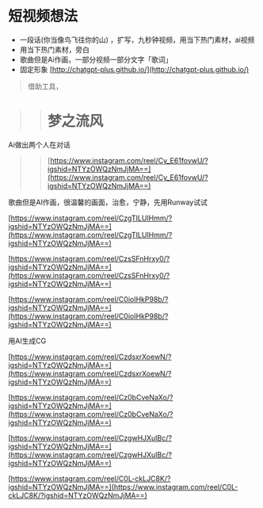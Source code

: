 # 短视频想法

- 一段话(你当像鸟飞往你的山) ，扩写，九秒钟视频，用当下热门素材，ai视频
- 用当下热门素材，旁白
- 歌曲但是Ai作画，一部分视频一部分文字「歌词」
- 固定形象
[http://chatgpt-plus.github.io/](http://chatgpt-plus.github.io/)

> 借助工具，

> > # 梦之流风

Ai做出两个人在对话

> > [https://www.instagram.com/reel/Cy_E61fovwU/?igshid=NTYzOWQzNmJjMA==](https://www.instagram.com/reel/Cy_E61fovwU/?igshid=NTYzOWQzNmJjMA==)

歌曲但是AI作画，很温馨的画面，治愈，宁静，先用Runway试试

[https://www.instagram.com/reel/CzgTILUIHmm/?igshid=NTYzOWQzNmJjMA==](https://www.instagram.com/reel/CzgTILUIHmm/?igshid=NTYzOWQzNmJjMA==)

[https://www.instagram.com/reel/CzsSFnHrxy0/?igshid=NTYzOWQzNmJjMA==](https://www.instagram.com/reel/CzsSFnHrxy0/?igshid=NTYzOWQzNmJjMA==)

[https://www.instagram.com/reel/C0ioIHkP98b/?igshid=NTYzOWQzNmJjMA==](https://www.instagram.com/reel/C0ioIHkP98b/?igshid=NTYzOWQzNmJjMA==)

用AI生成CG

[https://www.instagram.com/reel/CzdsxrXoewN/?igshid=NTYzOWQzNmJjMA==](https://www.instagram.com/reel/CzdsxrXoewN/?igshid=NTYzOWQzNmJjMA==)

[https://www.instagram.com/reel/Cz0bCveNaXo/?igshid=NTYzOWQzNmJjMA==](https://www.instagram.com/reel/Cz0bCveNaXo/?igshid=NTYzOWQzNmJjMA==)

[https://www.instagram.com/reel/CzgwHJXuIBc/?igshid=NTYzOWQzNmJjMA==](https://www.instagram.com/reel/CzgwHJXuIBc/?igshid=NTYzOWQzNmJjMA==)

[https://www.instagram.com/reel/C0L-ckLJC8K/?igshid=NTYzOWQzNmJjMA==](https://www.instagram.com/reel/C0L-ckLJC8K/?igshid=NTYzOWQzNmJjMA==)

